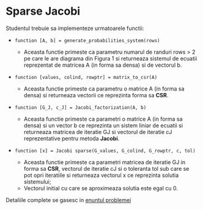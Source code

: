# Sparse Jacobi
Studentul trebuie sa implementeze urmatoarele functii:

* `function [A, b] = generate_probabilities_system(rows)`
    - Aceasta functie primeste ca parametru numarul de randuri rows > 2 pe care le are diagrama din
Figura 1 si returneaza sistemul de ecuatii reprezentat de matricea A (in forma sa densa) si de vectorul b.

* `function [values, colind, rowptr] = matrix_to_csr(A)`
    - Aceasta functie primeste ca parametru o matrice A (in forma sa densa) si returneaza vectorii ce reprezinta forma sa **CSR**.

* `function [G_J, c_J] = Jacobi_factorization(A, b)`
    - Aceasta functie primeste ca parametri o matrice A (in forma sa densa) si un vector b ce reprezinta
un sistem liniar de ecuatii si returneaza matricea de iteratie GJ si vectorul de iteratie cJ reprezentative pentru metoda **Jacobi**.

* `function [x] = Jacobi sparse(G_values, G_colind, G_rowptr, c, tol)`
    - Aceasta functie primeste ca parametri matricea de iteratie GJ in forma sa **CSR**, vectorul de
iteratie cJ si o toleranta tol sub care se pot opri iteratiile si returneaza vectorul x ce reprezinta
solutia sistemului;
    - Vectorul initial cu care se aproximeaza solutia este egal cu 0.

Detaliile complete se gasesc in [enuntul problemei](https://github.com/btudorache/ml-introduction/blob/master/Tema%201%20-%202020.pdf)